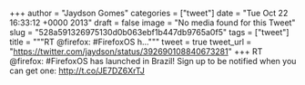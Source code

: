 
+++
author = "Jaydson Gomes"
categories = ["tweet"]
date = "Tue Oct 22 16:33:12 +0000 2013"
draft = false
image = "No media found for this Tweet"
slug = "528a591326975130d0b063ebf1b447db9765a0f5"
tags = ["tweet"]
title = """RT @firefox: #FirefoxOS h..."""
tweet = true
tweet_url = "https://twitter.com/jaydson/status/392690108840673281"
+++
RT @firefox: #FirefoxOS has launched in Brazil! Sign up to be notified when you can get one: http://t.co/JE7DZ6XrTJ
